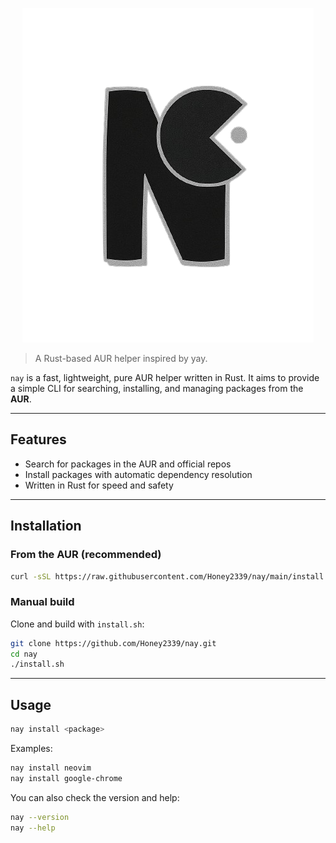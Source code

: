 <p align="center">
    <img src="public/N.png" alt="">
</p>

> A Rust-based AUR helper inspired by yay.

`nay` is a fast, lightweight, pure AUR helper written in Rust. It aims to provide a simple CLI for searching, installing, and managing packages from the **AUR**.

---

## Features

- Search for packages in the AUR and official repos
- Install packages with automatic dependency resolution
- Written in Rust for speed and safety

---

## Installation

### From the AUR (recommended)

```bash
curl -sSL https://raw.githubusercontent.com/Honey2339/nay/main/install.sh | bash
```

### Manual build

Clone and build with `install.sh`:

```bash
git clone https://github.com/Honey2339/nay.git
cd nay
./install.sh
```

---

## Usage

```bash
nay install <package>
```

Examples:

```bash
nay install neovim
nay install google-chrome
```

You can also check the version and help:

```bash
nay --version
nay --help
```
